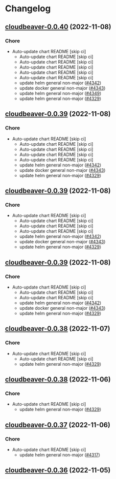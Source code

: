 # Changelog



## [cloudbeaver-0.0.40](https://github.com/truecharts/charts/compare/cloudbeaver-0.0.37...cloudbeaver-0.0.40) (2022-11-08)

### Chore

- Auto-update chart README [skip ci]
  - Auto-update chart README [skip ci]
  - Auto-update chart README [skip ci]
  - Auto-update chart README [skip ci]
  - Auto-update chart README [skip ci]
  - Auto-update chart README [skip ci]
  - update helm general non-major ([#4342](https://github.com/truecharts/charts/issues/4342))
  - update docker general non-major ([#4343](https://github.com/truecharts/charts/issues/4343))
  - update helm general non-major ([#4349](https://github.com/truecharts/charts/issues/4349))
  - update helm general non-major ([#4329](https://github.com/truecharts/charts/issues/4329))




## [cloudbeaver-0.0.39](https://github.com/truecharts/charts/compare/cloudbeaver-0.0.37...cloudbeaver-0.0.39) (2022-11-08)

### Chore

- Auto-update chart README [skip ci]
  - Auto-update chart README [skip ci]
  - Auto-update chart README [skip ci]
  - Auto-update chart README [skip ci]
  - Auto-update chart README [skip ci]
  - update helm general non-major ([#4342](https://github.com/truecharts/charts/issues/4342))
  - update docker general non-major ([#4343](https://github.com/truecharts/charts/issues/4343))
  - update helm general non-major ([#4329](https://github.com/truecharts/charts/issues/4329))




## [cloudbeaver-0.0.39](https://github.com/truecharts/charts/compare/cloudbeaver-0.0.37...cloudbeaver-0.0.39) (2022-11-08)

### Chore

- Auto-update chart README [skip ci]
  - Auto-update chart README [skip ci]
  - Auto-update chart README [skip ci]
  - Auto-update chart README [skip ci]
  - update helm general non-major ([#4342](https://github.com/truecharts/charts/issues/4342))
  - update docker general non-major ([#4343](https://github.com/truecharts/charts/issues/4343))
  - update helm general non-major ([#4329](https://github.com/truecharts/charts/issues/4329))




## [cloudbeaver-0.0.39](https://github.com/truecharts/charts/compare/cloudbeaver-0.0.37...cloudbeaver-0.0.39) (2022-11-08)

### Chore

- Auto-update chart README [skip ci]
  - Auto-update chart README [skip ci]
  - Auto-update chart README [skip ci]
  - update helm general non-major ([#4342](https://github.com/truecharts/charts/issues/4342))
  - update docker general non-major ([#4343](https://github.com/truecharts/charts/issues/4343))
  - update helm general non-major ([#4329](https://github.com/truecharts/charts/issues/4329))




## [cloudbeaver-0.0.38](https://github.com/truecharts/charts/compare/cloudbeaver-0.0.37...cloudbeaver-0.0.38) (2022-11-07)

### Chore

- Auto-update chart README [skip ci]
  - Auto-update chart README [skip ci]
  - update helm general non-major ([#4329](https://github.com/truecharts/charts/issues/4329))




## [cloudbeaver-0.0.38](https://github.com/truecharts/charts/compare/cloudbeaver-0.0.37...cloudbeaver-0.0.38) (2022-11-06)

### Chore

- Auto-update chart README [skip ci]
  - update helm general non-major ([#4329](https://github.com/truecharts/charts/issues/4329))




## [cloudbeaver-0.0.37](https://github.com/truecharts/charts/compare/cloudbeaver-0.0.36...cloudbeaver-0.0.37) (2022-11-06)

### Chore

- Auto-update chart README [skip ci]
  - update helm general non-major ([#4317](https://github.com/truecharts/charts/issues/4317))




## [cloudbeaver-0.0.36](https://github.com/truecharts/charts/compare/cloudbeaver-0.0.35...cloudbeaver-0.0.36) (2022-11-05)
